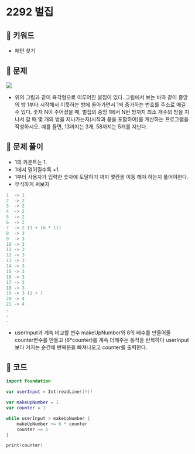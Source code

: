# 2292 벌집

## 🍎 키워드
- 패턴 찾기

## 🍎 문제
![](https://i.imgur.com/lvdqvDI.png)
- 위의 그림과 같이 육각형으로 이루어진 벌집이 있다. 그림에서 보는 바와 같이 중앙의 방 1부터 시작해서 이웃하는 방에 돌아가면서 1씩 증가하는 번호를 주소로 매길 수 있다. 숫자 N이 주어졌을 때, 벌집의 중앙 1에서 N번 방까지 최소 개수의 방을 지나서 갈 때 몇 개의 방을 지나가는지(시작과 끝을 포함하여)를 계산하는 프로그램을 작성하시오. 예를 들면, 13까지는 3개, 58까지는 5개를 지난다.

## 🍎 문제 풀이
- 1의 카운트는 1.
- 1에서 멀어질수록 +1.
- 1부터 사용자가 입력한 숫자에 도달하기 까지 몇칸을 이동 해야 하는지 풀어야한다.
- 무식하게 써보자
```swift
1  -> 1
2  -> 2
3  -> 2
4  -> 2
5  -> 2
6  -> 2
7  -> 2 (1 + (6 * 1))
8  -> 3
9  -> 3
10 -> 3
11 -> 3
12 -> 3
13 -> 3
14 -> 3
15 -> 3
16 -> 3
17 -> 3
18 -> 3
19 -> 3 (1 + )
20 -> 4
21 -> 4
.
.
.
```
- userInput과 계속 비교할 변수 makeUpNumber와 6의 배수를 만들어줄 counter변수를 만들고 (6*counter)를 계속 더해주는 동작을 반복하다 userInput보다 커지는 순간에 반복문을 빠져나오고 counter를 출력한다.

## 🍎 코드
```swift
import Foundation

var userInput = Int(readLine()!)!

var makeUpNumber = 1
var counter = 1

while userInput > makeUpNumber {
    makeUpNumber += 6 * counter
    counter += 1
}

print(counter)
```
